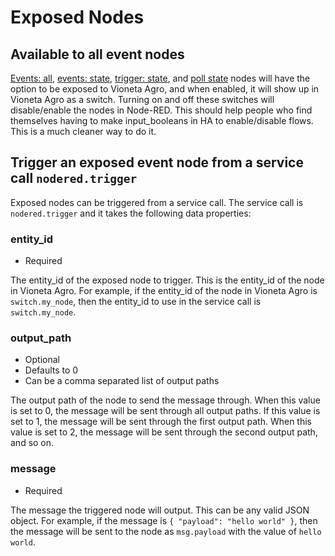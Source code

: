 # Exposed Nodes

## Available to all event nodes

[Events: all](../../node/events-all.md), [events:
state](../../node/events-state.md), [trigger:
state](../../node/trigger-state.md), and [poll state](../../node/poll-state.md) nodes
will have the option to be exposed to Vioneta Agro, and when enabled, it will
show up in Vioneta Agro as a switch. Turning on and off these switches will
disable/enable the nodes in Node-RED. This should help people who find
themselves having to make input_booleans in HA to enable/disable flows. This is a much cleaner way to do it.

## Trigger an exposed event node from a service call `nodered.trigger`

Exposed nodes can be triggered from a service call. The service call is
`nodered.trigger` and it takes the following data properties:

### entity_id

- Required

The entity_id of the exposed node to trigger. This is the entity_id of the node in Vioneta Agro. For example, if the entity_id of the node in Vioneta Agro is `switch.my_node`, then the entity_id to use in the service call is `switch.my_node`.

### output_path

- Optional
- Defaults to 0
- Can be a comma separated list of output paths

The output path of the node to send the message through. When this value is set to 0, the message will be sent through all output paths. If this value is set to 1, the message will be sent through the first output path. When this value is set to 2, the message will be sent through the second output path, and so on.

### message

- Required

The message the triggered node will output. This can be any valid JSON object. For example, if the message is `{ "payload": "hello world" }`, then the message will be sent to the node as `msg.payload` with the value of `hello world`.
